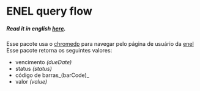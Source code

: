 # ENEL query flow
##### _Read it in english [here](https://github.com/ozzono/enel_invoice/blob/master/README.md)._
Esse pacote usa o [chromedp](github.com/chromedp/chromedp) para navegar pelo página de usuário da [enel](https://portalhome.eneldistribuicaosp.com.br/#/login)
Esse pacote retorna os seguintes valores:
- vencimento _(dueDate)_
- status _(status)_
- código de barras_(barCode)_
- valor _(value)_